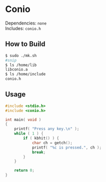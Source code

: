 # Conio

Dependencies: `none`  
Includes: `conio.h`


## How to Build

```sh
$ sudo ./mk.sh
#snip
$ ls /home/lib
libconio.a
$ ls /home/include
conio.h
```


## Usage

```c
#include <stdio.h>
#include <conio.h>

int main( void )
{
    printf( "Press any key.\n" );
    while ( 1 ) {
        if ( kbhit() ) {
            char ch = getch();
            printf( "%c is pressed.", ch );
            break;
        }
    }

    return 0;
}
```
